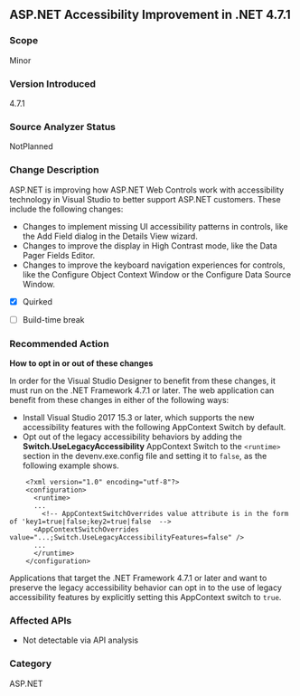 ## ASP.NET Accessibility Improvement in .NET 4.7.1

### Scope
Minor


### Version Introduced
4.7.1


### Source Analyzer Status
NotPlanned


### Change Description
ASP.NET is improving how ASP.NET Web Controls work with accessibility technology in Visual Studio to better support ASP.NET customers.  These include the following changes:
- Changes to implement missing UI accessibility patterns in controls, like the Add Field dialog in the Details View wizard.
- Changes to improve the display in High Contrast mode, like the Data Pager Fields Editor.
- Changes to improve the keyboard navigation experiences for controls, like the Configure Object Context Window or the Configure Data Source Window.

- [x] Quirked
- [ ] Build-time break


### Recommended Action
__How to opt in or out of these changes__

In order for the Visual Studio Designer to benefit from these changes, it must run on the .NET Framework 4.7.1 or later. The web application can benefit from these changes in either of the following ways:
- Install Visual Studio 2017 15.3 or later, which supports the new accessibility features with the following AppContext Switch by default.
- Opt out of the legacy accessibility behaviors by adding the __Switch.UseLegacyAccessibility__ AppContext Switch to the ```<runtime>``` section in the devenv.exe.config file and setting it to ```false```, as the following example shows.
```
    <?xml version="1.0" encoding="utf-8"?>
    <configuration>
      <runtime>
      ...
        <!-- AppContextSwitchOverrides value attribute is in the form of 'key1=true|false;key2=true|false  -->
      <AppContextSwitchOverrides value="...;Switch.UseLegacyAccessibilityFeatures=false" />
      ...
      </runtime>
    </configuration>
```
Applications that target the .NET Framework 4.7.1 or later and want to preserve the legacy accessibility behavior can opt in to the use of legacy accessibility features by explicitly setting this AppContext switch to ```true```.

### Affected APIs
 * Not detectable via API analysis

### Category
ASP.NET


